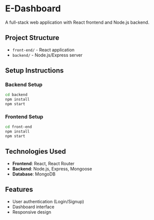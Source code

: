 # E-Dashboard

A full-stack web application with React frontend and Node.js backend.

## Project Structure

- `front-end/` - React application
- `backend/` - Node.js/Express server

## Setup Instructions

### Backend Setup
```bash
cd backend
npm install
npm start
```

### Frontend Setup
```bash
cd front-end
npm install
npm start
```

## Technologies Used

- **Frontend**: React, React Router
- **Backend**: Node.js, Express, Mongoose
- **Database**: MongoDB

## Features

- User authentication (Login/Signup)
- Dashboard interface
- Responsive design
